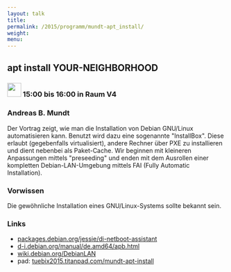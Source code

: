 ```yaml
---
layout: talk
title:
permalink: /2015/programm/mundt-apt_install/
weight: 
menu:
---
```

## apt&nbsp;install&nbsp;YOUR-NEIGHBORHOOD

### <img height = "32" src="../../images/talk.svg"> 15:00 bis 16:00 in Raum V4

### Andreas&nbsp;B.&nbsp;Mundt

Der Vortrag zeigt, wie man die Installation von Debian GNU/Linux
automatisieren kann.  Benutzt wird dazu eine sogenannte "InstallBox".
Diese erlaubt (gegebenfalls virtualisiert), andere Rechner über PXE zu
installieren und dient nebenbei als Paket-Cache.
Wir beginnen mit kleineren Anpassungen mittels "preseeding" und enden
mit dem Ausrollen einer kompletten Debian-LAN-Umgebung mittels FAI
(Fully Automatic Installation).

### Vorwissen

Die gewöhnliche Installation eines GNU/Linux-Systems sollte bekannt sein.

### Links 

- <a href="https://packages.debian.org/jessie/di-netboot-assistant" target="_blank">packages.debian.org/jessie/di-netboot-assistant</a>
- <a href="http://d-i.debian.org/manual/de.amd64/apb.html" target="_blank">d-i.debian.org/manual/de.amd64/apb.html</a>
- <a href="https://wiki.debian.org/DebianLAN" target="_blank">wiki.debian.org/DebianLAN</a>
- pad: <a href="https://tuebix2015.titanpad.com/mundt-apt-install" target="_blank">tuebix2015.titanpad.com/mundt-apt-install</a>

